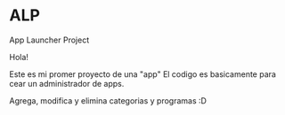 # ALP
App Launcher Project 

Hola!

Este es mi promer proyecto de una "app"
El codigo es basicamente para cear un administrador de apps.

Agrega, modifica y elimina categorias y programas :D
